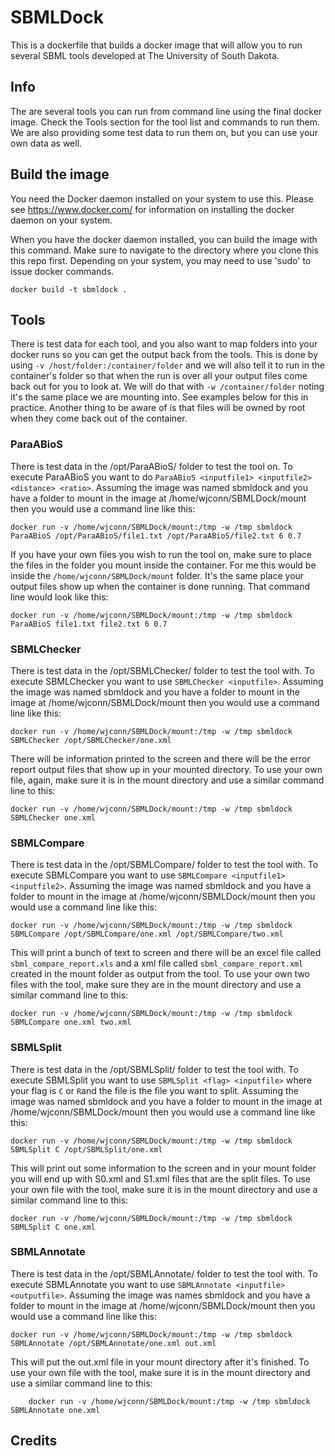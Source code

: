 # SBMLDock

This is a dockerfile that builds a docker image that will allow you to run
	several SBML tools developed at The University of South Dakota.

## Info
The are several tools you can run from command line using the final docker
	image.  Check the Tools section for the tool list and commands to
	run them.  We are also providing some test data to run them on,
	but you can use your own data as well.

## Build the image
You need the Docker daemon installed on your system to use this.  Please see
	https://www.docker.com/ for information on installing the docker
	daemon on your system.

When you have the docker daemon installed, you can build the image with this
	command.  Make sure to navigate to the directory where you clone this
	this repo first.  Depending on your system, you may need to use 'sudo'
	to issue docker commands.

	docker build -t sbmldock .

## Tools
There is test data for each tool, and you also want to map folders into your
	docker runs so you can get the output back from the tools.  This is 
	done by using `-v /host/folder:/container/folder` and we will also
	tell it to run in the container's folder so that when the run is over
	all your output files come back out for you to look at.  We will do
	that with `-w /container/folder` noting it's the same place we are
	mounting into.  See examples below for this in practice.  Another thing
	to be aware of is that files will be owned by root when they come back
	out of the container.
### ParaABioS
There is test data in the /opt/ParaABioS/ folder to test the tool on.  To
	execute ParaABioS you want to do `ParaABioS <inputfile1> <inputfile2> <distance> <ratio>`.
	Assuming the image was named sbmldock and you have a folder to mount
	in the image at /home/wjconn/SBMLDock/mount then you would use a
	command line like this:

	docker run -v /home/wjconn/SBMLDock/mount:/tmp -w /tmp sbmldock ParaABioS /opt/ParaABioS/file1.txt /opt/ParaABioS/file2.txt 6 0.7

If you have your own files you wish to run the tool on, make sure to place
	the files in the folder you mount inside the container.  For me this
	would be inside the `/home/wjconn/SBMLDock/mount` folder.  It's the
	same place your output files show up when the container is done
	running.  That command line would look like this:

	docker run -v /home/wjconn/SBMLDock/mount:/tmp -w /tmp sbmldock ParaABioS file1.txt file2.txt 6 0.7

### SBMLChecker
There is test data in the /opt/SBMLChecker/ folder to test the tool with. To
	execute SBMLChecker you want to use `SBMLChecker <inputfile>`.
	Assuming the image was named sbmldock and you have a folder to mount
        in the image at /home/wjconn/SBMLDock/mount then you would use a
        command line like this:

	docker run -v /home/wjconn/SBMLDock/mount:/tmp -w /tmp sbmldock SBMLChecker /opt/SBMLChecker/one.xml

There will be information printed to the screen and there will be the error
	report output files that show up in your mounted directory.  To
	use your own file, again, make sure it is in the mount directory
	and use a similar command line to this:

	docker run -v /home/wjconn/SBMLDock/mount:/tmp -w /tmp sbmldock SBMLChecker one.xml

### SBMLCompare
There is test data in the /opt/SBMLCompare/ folder to test the tool with. To
	execute SBMLCompare you want to use `SBMLCompare <inputfile1> <inputfile2>`.
	Assuming the image was named sbmldock and you have a folder to mount
	in the image at /home/wjconn/SBMLDock/mount then you would use a
	command line like this:

	docker run -v /home/wjconn/SBMLDock/mount:/tmp -w /tmp sbmldock SBMLCompare /opt/SBMLCompare/one.xml /opt/SBMLCompare/two.xml

This will print a bunch of text to screen and there will be an excel file
	called `sbml_compare_report.xls` and a xml file called `sbml_compare_report.xml`
	created in the mount folder as output from the tool.  To use your own
	two files with the tool, make sure they are in the mount directory and
	use a similar command line to this:

	docker run -v /home/wjconn/SBMLDock/mount:/tmp -w /tmp sbmldock SBMLCompare one.xml two.xml

### SBMLSplit
There is test data in the /opt/SBMLSplit/ folder to test the tool with. To
	execute SBMLSplit you want to use `SBMLSplit <flag> <inputfile>` where
	your flag is `C` or `R`and the file is the file you want to split.
	Assuming the image was named sbmldock and you have a folder to mount
	in the image at /home/wjconn/SBMLDock/mount then you would use a
	command line like this:

	docker run -v /home/wjconn/SBMLDock/mount:/tmp -w /tmp sbmldock SBMLSplit C /opt/SBMLSplit/one.xml

This will print out some information to the screen and in your mount folder you
	will end up with S0.xml and S1.xml files that are the split files. To
	use your own file with the tool, make sure it is in the mount directory
	and use a similar command line to this:

	docker run -v /home/wjconn/SBMLDock/mount:/tmp -w /tmp sbmldock SBMLSplit C one.xml

### SBMLAnnotate
There is test data in the /opt/SBMLAnnotate/ folder to test the tool with. To
	execute SBMLAnnotate you want to use `SBMLAnnotate <inputfile> <outputfile>`.
	Assuming the image was names sbmldock and you have a folder to mount
	in the image at /home/wjconn/SBMLDock/mount then you would use a
	command line like this:

	docker run -v /home/wjconn/SBMLDock/mount:/tmp -w /tmp sbmldock SBMLAnnotate /opt/SBMLAnnotate/one.xml out.xml

This will put the out.xml file in your mount directory after it's finished. To
	use your own file with the tool, make sure it is in the mount directory
        and use a similar command line to this:

        docker run -v /home/wjconn/SBMLDock/mount:/tmp -w /tmp sbmldock SBMLAnnotate one.xml

## Credits

